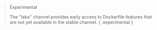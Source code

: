 > Experimental
> 
> The "labs" channel provides early access to Dockerfile features that are not
> yet available in the stable channel.
{ .experimental }
